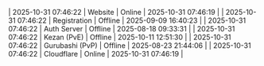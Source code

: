 | 2025-10-31 07:46:22 | Website | Online | 2025-10-31 07:46:19 |
| 2025-10-31 07:46:22 | Registration | Offline | 2025-09-09 16:40:23 |
| 2025-10-31 07:46:22 | Auth Server | Offline | 2025-08-18 09:33:31 |
| 2025-10-31 07:46:22 | Kezan (PvE) | Offline | 2025-10-11 12:51:30 |
| 2025-10-31 07:46:22 | Gurubashi (PvP) | Offline | 2025-08-23 21:44:06 |
| 2025-10-31 07:46:22 | Cloudflare | Online | 2025-10-31 07:46:19 |
